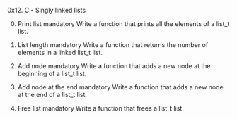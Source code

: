 
0x12. C - Singly linked lists

0. Print list
mandatory
Write a function that prints all the elements of a list_t list.

1. List length
mandatory
Write a function that returns the number of elements in a linked list_t list.

2. Add node
mandatory
Write a function that adds a new node at the beginning of a list_t list.



3. Add node at the end
mandatory
Write a function that adds a new node at the end of a list_t list.


4. Free list
mandatory
Write a function that frees a list_t list.


